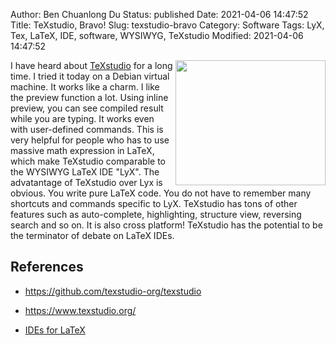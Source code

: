 Author: Ben Chuanlong Du
Status: published
Date: 2021-04-06 14:47:52
Title: TeXstudio, Bravo!
Slug: texstudio-bravo
Category: Software
Tags: LyX, Tex, LaTeX, IDE, software, WYSIWYG, TeXstudio
Modified: 2021-04-06 14:47:52

<img src="http://dclong.github.io/media/bravo/bravo.jpg" height="200" width="240" align="right"/>

I have heard about 
[TeXstudio](https://github.com/texstudio-org/texstudio)
for a long time. 
I tried it today on a Debian virtual machine. 
It works like a charm. 
I like the preview function a lot. 
Using inline preview, you can see compiled result while you are typing. 
It works even with user-defined commands. 
This is very helpful for people who has to use massive math expression in
LaTeX, which make TeXstudio comparable to the WYSIWYG LaTeX IDE "LyX". The
advatantage of TeXstudio over Lyx is obvious. You write pure LaTeX code. You
do not have to remember many shortcuts and commands specific to LyX. TeXstudio has
tons of other features such as auto-complete, highlighting, structure view, reversing
search and so on. It is also cross platform! TeXstudio has the potential to be
the terminator of debate on LaTeX IDEs. 

## References

- https://github.com/texstudio-org/texstudio

- https://www.texstudio.org/

- [IDEs for LaTeX](http://www.legendu.net/misc/blog/latex-ide)